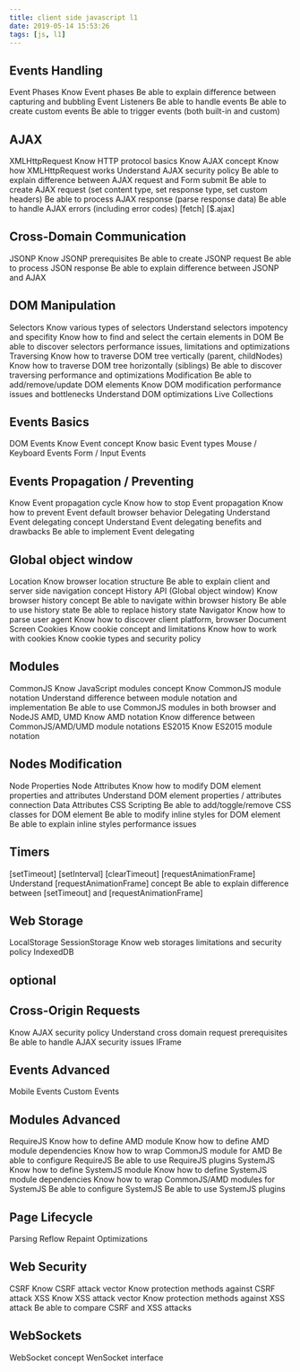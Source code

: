 ```yaml
---
title: client side javascript l1
date: 2019-05-14 15:53:26
tags: [js, l1]
---
```


## Events Handling

Event Phases
Know Event phases
Be able to explain difference between capturing and bubbling
Event Listeners
Be able to handle events
Be able to create custom events
Be able to trigger events (both built-in and custom)

## AJAX

XMLHttpRequest
Know HTTP protocol basics
Know AJAX concept
Know how XMLHttpRequest works
Understand AJAX security policy
Be able to explain difference between AJAX request and Form submit
Be able to create AJAX request (set content type, set response type, set custom headers)
Be able to process AJAX response (parse response data)
Be able to handle AJAX errors (including error codes)
[fetch]
[$.ajax]

## Cross-Domain Communication

JSONP
Know JSONP prerequisites
Be able to create JSONP request
Be able to process JSON response
Be able to explain difference between JSONP and AJAX

## DOM Manipulation

Selectors
Know various types of selectors
Understand selectors impotency and specifity
Know how to find and select the certain elements in DOM
Be able to discover selectors performance issues, limitations and optimizations
Traversing
Know how to traverse DOM tree vertically (parent, childNodes)
Know how to traverse DOM tree horizontally (siblings)
Be able to discover traversing performance and optimizations
Modification
Be able to add/remove/update DOM elements
Know DOM modification performance issues and bottlenecks
Understand DOM optimizations
Live Collections

## Events Basics

DOM Events
Know Event concept
Know basic Event types
Mouse / Keyboard Events
Form / Input Events

## Events Propagation / Preventing

Know Event propagation cycle
Know how to stop Event propagation
Know how to prevent Event default browser behavior
Delegating
Understand Event delegating concept
Understand Event delegating benefits and drawbacks
Be able to implement Event delegating

## Global object window

Location
Know browser location structure
Be able to explain client and server side navigation concept
History API (Global object window)
Know browser history concept
Be able to navigate within browser history
Be able to use history state
Be able to replace history state
Navigator
Know how to parse user agent
Know how to discover client platform, browser
Document
Screen
Cookies
Know cookie concept and limitations
Know how to work with cookies
Know cookie types and security policy

## Modules

CommonJS
Know JavaScript modules concept
Know CommonJS module notation
Understand difference between module notation and implementation
Be able to use CommonJS modules in both browser and NodeJS
AMD, UMD
Know AMD notation
Know difference between CommonJS/AMD/UMD module notations
ES2015
Know ES2015 module notation

## Nodes Modification

Node Properties
Node Attributes
Know how to modify DOM element properties and attributes
Understand DOM element properties / attributes connection
Data Attributes
CSS Scripting
Be able to add/toggle/remove CSS classes for DOM element
Be able to modify inline styles for DOM element
Be able to explain inline styles performance issues

## Timers

[setTimeout]
[setInterval]
[clearTimeout]
[requestAnimationFrame]
Understand [requestAnimationFrame] concept
Be able to explain difference between [setTimeout] and [requestAnimationFrame]

## Web Storage

LocalStorage
SessionStorage
Know web storages limitations and security policy
IndexedDB

## optional

## Cross-Origin Requests

Know AJAX security policy
Understand cross domain request prerequisites
Be able to handle AJAX security issues
IFrame

## Events Advanced

Mobile Events
Custom Events

## Modules Advanced

RequireJS
Know how to define AMD module
Know how to define AMD module dependencies
Know how to wrap CommonJS module for AMD
Be able to configure RequireJS
Be able to use RequireJS plugins
SystemJS
Know how to define SystemJS module
Know how to define SystemJS module dependencies
Know how to wrap CommonJS/AMD modules for SystemJS
Be able to configure SystemJS
Be able to use SystemJS plugins

## Page Lifecycle

Parsing
Reflow
Repaint
Optimizations

## Web Security

CSRF
Know CSRF attack vector
Know protection methods against CSRF attack
XSS
Know XSS attack vector
Know protection methods against XSS attack
Be able to compare CSRF and XSS attacks

## WebSockets

WebSocket concept
WenSocket interface